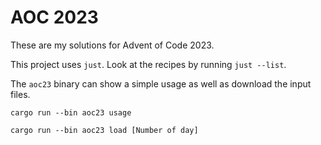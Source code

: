 # AOC 2023

These are my solutions for Advent of Code 2023.

This project uses `just`. Look at the recipes by running `just --list`.

The `aoc23` binary can show a simple usage as well as download the input files.

```
cargo run --bin aoc23 usage
```

```
cargo run --bin aoc23 load [Number of day]
```
